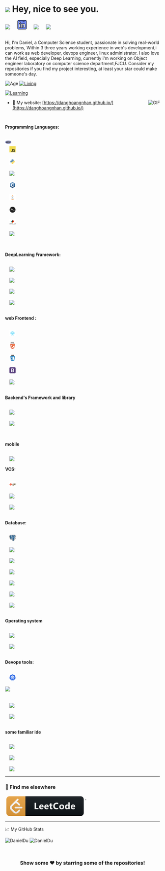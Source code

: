 <h1><img src="https://emojis.slackmojis.com/emojis/images/1531849430/4246/blob-sunglasses.gif?1531849430" width="30"/> Hey, nice to see you.</h1>

<p align="left">
<a href="https://www.facebook.com/profile.php?id=100007828291408" target="_blank"><img height="30" src="https://cdn-icons-png.flaticon.com/512/1836/1836149.png"></a>&nbsp;&nbsp;&nbsp;&nbsp;&nbsp;
<a href="https://www.linkedin.com/in/daniel-du-4734081b8/" target="_blank"><img height="30" src="https://raw.githubusercontent.com/AbhishekMaira10/AbhishekMaira10/master/linkedin.png?raw=true"></a>&nbsp;&nbsp;&nbsp;&nbsp;&nbsp;
<a href="https://www.instagram.com/teddddy.bearrrrr/" target="_blank"><img height="30" src="https://upload.wikimedia.org/wikipedia/commons/thumb/5/58/Instagram-Icon.png/1200px-Instagram-Icon.png"></a>&nbsp;&nbsp;&nbsp;&nbsp;&nbsp;
<a href="https://open.spotify.com/user/21zyxoohrdtmmdsazt6als2ki?si=e5c328366d524189" target="_blank"><img height="30" src="https://cdn.iconscout.com/icon/free/png-256/spotify-2690370-2232873.png"></a>&nbsp;&nbsp;&nbsp;&nbsp;&nbsp;
</p>
<br>
Hi, I'm Daniel, a Computer Science student, passionate in solving real-world problems,
 Within  3 three years working experience in web's development,i can work as web developer, devops engineer, linux administrator. I also love the AI field, especially Deep Learning, currently i'm working on Object engineer laboratory on computer science department,FJCU. Consider my repositories if you find my project interesting, at least your star could make someone's day.

<br>

![Age](https://img.shields.io/badge/age-23-blue)
[![Living](https://img.shields.io/badge/Living-Taipei%2C%20Taiwan-blue)](https://en.wikipedia.org/wiki/Taipei)

[![Learning](https://img.shields.io/badge/Learning%20at-FuJen%20Catholic%20University-blue)](https://www.fju.edu.tw//)

<!-- ![](https://komarev.com/ghpvc/?username=danghoangnhan&color=brightgreen&style=flat) -->
<img align="right" size="100" alt="GIF" src="https://media.giphy.com/media/3ohzdKvLT1DxFxhZAI/giphy.gif" />


- 🔗 My website: [https://danghoangnhan.github.io/](https://danghoangnhan.github.io/)

 
 <br>

**Programming Languages:**
<br>

<code>
<img 
  height="20" 
  src="https://raw.githubusercontent.com/github/explore/ccc16358ac4530c6a69b1b80c7223cd2744dea83/topics/php/php.png"
/>
  <img
    height="20"
    src="https://raw.githubusercontent.com/github/explore/80688e429a7d4ef2fca1e82350fe8e3517d3494d/topics/javascript/javascript.png"
  />
</code>
<code>
  <img 
    height="20" 
    src="https://raw.githubusercontent.com/github/explore/80688e429a7d4ef2fca1e82350fe8e3517d3494d/topics/python/python.png"
  >
</code>
<code>
  <img 
    height="20" 
    src="https://cdn.jsdelivr.net/gh/devicons/devicon/icons/typescript/typescript-original.svg"
  >
</code>
<code>
  <img 
    height="20" 
    src="https://raw.githubusercontent.com/github/explore/80688e429a7d4ef2fca1e82350fe8e3517d3494d/topics/cpp/cpp.png">
  </code>
<code>
  <img 
    height="20" 
      src="https://raw.githubusercontent.com/github/explore/80688e429a7d4ef2fca1e82350fe8e3517d3494d/topics/java/java.png"
      >
    </code>
<code>
  <img 
    height="20" 
    src="https://raw.githubusercontent.com/github/explore/80688e429a7d4ef2fca1e82350fe8e3517d3494d/topics/terminal/terminal.png">
</code>
<code>
  <img
    height="20"
    src="https://raw.githubusercontent.com/github/explore/80688e429a7d4ef2fca1e82350fe8e3517d3494d/topics/matlab/matlab.png">
</code>
<code>
  <img
    height="20"
    src="https://cdn.jsdelivr.net/gh/devicons/devicon/icons/go/go-original.svg"
  />
</code>
<br>
<br>

**DeepLearning Framework:**
<br>

<code>
  <img
    height="20"
    src="https://cdn.jsdelivr.net/gh/devicons/devicon/icons/numpy/numpy-original.svg"
  />
</code>
<code>
  <img 
    height="20" 
    src="https://cdn.jsdelivr.net/gh/devicons/devicon/icons/jupyter/jupyter-original.svg"
  />
</code>
<code>
  <img height="20" 
  src="https://cdn.jsdelivr.net/gh/devicons/devicon/icons/pytorch/pytorch-original.svg"
  />
</code>
<code>
  <img 
    height="20" 
    src="https://cdn.jsdelivr.net/gh/devicons/devicon/icons/tensorflow/tensorflow-original.svg"
  />
  </code>
<br>

**web Frontend :**
<br>

<code>
  <img 
    height="20" 
    src="https://raw.githubusercontent.com/github/explore/80688e429a7d4ef2fca1e82350fe8e3517d3494d/topics/react/react.png"
  />
</code>
<code>
  <img 
    height = "20" 
    src = "https://raw.githubusercontent.com/github/explore/80688e429a7d4ef2fca1e82350fe8e3517d3494d/topics/html/html.png"
  />
</code>
<code>
  <img
    height = "20" 
    src = "https://raw.githubusercontent.com/github/explore/80688e429a7d4ef2fca1e82350fe8e3517d3494d/topics/css/css.png"
    />
</code>
<code>
  <img 
    height = "20" 
    src = "https://raw.githubusercontent.com/github/explore/80688e429a7d4ef2fca1e82350fe8e3517d3494d/topics/bootstrap/bootstrap.png"
  />
</code>
<code>
  <img
    height ="20"
    src = "https://cdn.jsdelivr.net/gh/devicons/devicon/icons/materialui/materialui-original.svg"
    />
</code>
<br>

**Backend's Framework and library**
<br>

<code>
  <img 
    height = "20" 
    src="https://cdn.jsdelivr.net/gh/devicons/devicon/icons/django/django-plain.svg"
  >
</code>
<code>
  <img 
    height = "20" 
    src="https://cdn.jsdelivr.net/gh/devicons/devicon/icons/spring/spring-original-wordmark.svg"
  />
</code>
<br>
<br>

**mobile**
<br>

<code>
  <img 
    height = "20" 
    src="https://cdn.jsdelivr.net/gh/devicons/devicon/icons/androidstudio/androidstudio-original.svg"
  />
</code>


**VCS:**
<br>

<code>
  <img 
    height="20" 
    src="https://raw.githubusercontent.com/github/explore/80688e429a7d4ef2fca1e82350fe8e3517d3494d/topics/git/git.png"
  >
</code>
<code>
  <img 
    height="20" 
    src="https://cdn.jsdelivr.net/gh/devicons/devicon/icons/gitlab/gitlab-original.svg"
  >
</code>
<code>
  <img 
    height="20" 
    src="https://cdn.jsdelivr.net/gh/devicons/devicon/icons/github/github-original.svg"
    >
</code>
<br>

**Database:**
<br>

<code>
  <img height="20" 
  src="https://raw.githubusercontent.com/github/explore/80688e429a7d4ef2fca1e82350fe8e3517d3494d/topics/postgresql/postgresql.png"
>
</code>
<code>
  <img height="20" src="https://cdn.jsdelivr.net/gh/devicons/devicon/icons/mongodb/mongodb-original-wordmark.svg">
</code>
<code>
  <img 
    height="20" 
    src="https://cdn.jsdelivr.net/gh/devicons/devicon/icons/mysql/mysql-original-wordmark.svg">
</code>
<code>
  <img 
    height="20" 
    src="https://cdn.jsdelivr.net/gh/devicons/devicon/icons/microsoftsqlserver/microsoftsqlserver-plain-wordmark.svg">
</code>
<code>
  <img 
    height="20" 
    src="https://cdn.jsdelivr.net/gh/devicons/devicon/icons/redis/redis-original.svg"
    >
</code>
<code>
  <img 
  height="20"
  src="https://res.cloudinary.com/canonical/image/fetch/f_auto,q_auto,fl_sanitize,w_178,h_287/https://assets.ubuntu.com/v1/ce971717-Kafka-logo-badge-white.svg"
  >
</code>
<code>
  <img 
    height="20"
    src="https://upload.wikimedia.org/wikipedia/commons/1/1e/Apache-cassandra-icon.png"
    >
</code>
<br>


**Operating system**
<br>

<code>
  <img 
    height="20" 
    src="https://cdn.jsdelivr.net/gh/devicons/devicon/icons/ubuntu/ubuntu-plain.svg"
  >
</code>
<code>
  <img 
    height="20" 
    src="https://cdn.jsdelivr.net/gh/devicons/devicon/icons/debian/debian-original.svg"
  >
</code>
<br>

**Devops tools:**
<br>

<code>
  <img 
    height="20" 
    src="https://raw.githubusercontent.com/github/explore/80688e429a7d4ef2fca1e82350fe8e3517d3494d/topics/kubernetes/kubernetes.png"
  >
</code>
<code>
<img
  height="20"
  src="https://cdn.jsdelivr.net/gh/devicons/devicon/icons/docker/docker-original-wordmark.svg"
/>

</code>
<code>
  <img 
    height="20" 
    src="https://cdn.jsdelivr.net/gh/devicons/devicon/icons/jenkins/jenkins-original.svg"
  >
</code>
<code>
  <img 
    height="20" 
    src="https://cdn.jsdelivr.net/gh/devicons/devicon/icons/grafana/grafana-original.svg"
    >
</code>
<br>

**some familiar ide**
<br>

<code>
  <img 
    height="20" 
    src="https://cdn.jsdelivr.net/gh/devicons/devicon/icons/vim/vim-original.svg"
    >
</code>
<code>
  <img 
    height="20" 
    src="https://cdn.jsdelivr.net/gh/devicons/devicon/icons/vscode/vscode-original.svg"
    >
</code>
<code>
  <img 
    height="20" 
    src="https://cdn.jsdelivr.net/gh/devicons/devicon/icons/jetbrains/jetbrains-original.svg"
    >
</code>

---
### 📢 Find me elsewhere
  
  <a href="https://leetcode.com/danghoangnhan/">
    <img src="https://raw.githubusercontent.com/AbhishekMaira10/AbhishekMaira10/master/Resources/svg/leetcode.svg" alt="leetcode" style="vertical-align:top; margin:4px">
  </a>&nbsp;&nbsp;&nbsp;
</p>

<hr>

<summary>📈 My GitHub Stats</summary>
  <p float="left">
  <img src="https://github-readme-stats.vercel.app/api?username=danghoangnhan&show_icons=true&theme=gotham" alt="DanielDu"  width="45%"/>
  <img src="https://github-readme-stats.vercel.app/api/top-langs/?username=danghoangnhan&layout=compact" alt="DanielDu"  width="45%"/>
</p>
</br>

<!-- <a href="https://github.com/AbhishekMaira10/COVID-19-Tracker" target="_blank">
  <img align="center" src="https://github-readme-stats.vercel.app/api/pin/?username=AbhishekMaira10&repo=COVID-19-Tracker&theme=dracula" /> -->
</a>
<!-- <a href="https://github.com/AbhishekMaira10/deldrone" target="_blank">
 <img align="center" src="https://github-readme-stats.vercel.app/api/pin/?username=AbhishekMaira10&repo=deldrone&theme=dracula" /> -->
</a>
<div align="center">

### Show some ❤️ by starring some of the repositories!
</div>